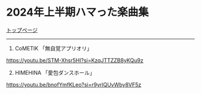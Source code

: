 # 2024年上半期ハマった楽曲集

[トップページ](index.md)

***

1. CoMETIK 「無自覚アプリオリ」

<https://youtu.be/STM-Xhsr5HI?si=KzqJTTZZB8yKQu9z>

2. HIMEHINA 「愛包ダンスホール」

<https://youtu.be/bnofYmfKLeo?si=r9yrlQUvWby8VF5z>
